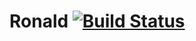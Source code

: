 Ronald [![Build Status](https://travis-ci.org/rstone770/Ronald.png?branch=master)](https://travis-ci.org/rstone770/Ronald)
======
